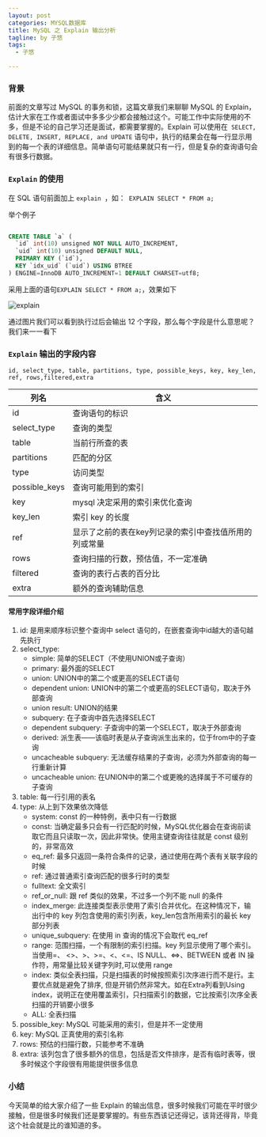 ```yaml
---
layout: post
categories: MYSQL数据库
title: MySQL 之 Explain 输出分析
tagline: by 子悠
tags: 
  - 子悠

---
```


### 背景
前面的文章写过 MySQL 的事务和锁，这篇文章我们来聊聊 MySQL 的 Explain，估计大家在工作或者面试中多多少少都会接触过这个。可能工作中实际使用的不多，但是不论的自己学习还是面试，都需要掌握的。Explain 可以使用在` SELECT, DELETE, INSERT, REPLACE, and UPDATE` 语句中，执行的结果会在每一行显示用到的每一个表的详细信息。简单语句可能结果就只有一行，但是复杂的查询语句会有很多行数据。
 <!--more-->

### `Explain` 的使用
在 SQL 语句前面加上 `explain `，如：` EXPLAIN SELECT * FROM a;` 

举个例子

```sql

CREATE TABLE `a` (
  `id` int(10) unsigned NOT NULL AUTO_INCREMENT,
  `uid` int(10) unsigned DEFAULT NULL,
  PRIMARY KEY (`id`),
  KEY `idx_uid` (`uid`) USING BTREE
) ENGINE=InnoDB AUTO_INCREMENT=1 DEFAULT CHARSET=utf8;

```
采用上面的语句` EXPLAIN SELECT * FROM a; `，效果如下
<!--![explain](http://127.0.0.1:4000/assets/images/2019/java/image_ziyou/explain1.jpg)-->
![explain](http://www.justdojava.com/assets/images/2019/java/image_ziyou/explain1.jpg)

通过图片我们可以看到执行过后会输出 12 个字段，那么每个字段是什么意思呢？我们来一一看下

### `Explain` 输出的字段内容 

`id, select_type, table, partitions, type, possible_keys, key, key_len, ref, rows,filtered,extra`


| 列名 | 含义 |
| --- | --- |
| id | 查询语句的标识 |
| select_type | 查询的类型 |
| table | 当前行所查的表 |
| partitions | 匹配的分区 |
| type | 访问类型 |
| possible_keys | 查询可能用到的索引 |
| key | mysql 决定采用的索引来优化查询 |
| key_len | 索引 key 的长度 |
| ref | 显示了之前的表在key列记录的索引中查找值所用的列或常量 |
| rows | 查询扫描的行数，预估值，不一定准确 |
| filtered | 查询的表行占表的百分比 |
| extra | 额外的查询辅助信息 |

#### 常用字段详细介绍
1. id: 是用来顺序标识整个查询中 select 语句的，在嵌套查询中id越大的语句越先执行
2. select_type: 
    - simple: 简单的SELECT（不使用UNION或子查询）
    - primary: 最外面的SELECT
    - union: UNION中的第二个或更高的SELECT语句
    - dependent union: UNION中的第二个或更高的SELECT语句，取决于外部查询
    - union result: UNION的结果
    - subquery: 在子查询中首先选择SELECT
    - dependent subquery: 子查询中的第一个SELECT，取决于外部查询
    - derived: 派生表——该临时表是从子查询派生出来的，位于from中的子查询
    - uncacheable subquery: 无法缓存结果的子查询，必须为外部查询的每一行重新计算
    - uncacheable union: 在UNION中的第二个或更晚的选择属于不可缓存的子查询
3. table: 每一行引用的表名
4. type: 从上到下效果依次降低
    - system: const 的一种特例，表中只有一行数据
    - const: 当确定最多只会有一行匹配的时候，MySQL优化器会在查询前读取它而且只读取一次，因此非常快。使用主键查询往往就是 const 级别的，非常高效
    - eq_ref: 最多只返回一条符合条件的记录，通过使用在两个表有关联字段的时候
    - ref: 通过普通索引查询匹配的很多行时的类型
    - fulltext: 全文索引
    - ref_or_null: 跟 ref 类似的效果，不过多一个列不能 null 的条件
    - index_merge: 此连接类型表示使用了索引合并优化。在这种情况下，输出行中的 key 列包含使用的索引列表，key_len包含所用索引的最长 key 部分列表
    - unique_subquery: 在使用 in 查询的情况下会取代 eq_ref
    - range: 范围扫描，一个有限制的索引扫描。key 列显示使用了哪个索引。当使用=、 <>、>、>=、<、<=、IS NULL、<=>、BETWEEN 或者 IN 操作符，用常量比较关键字列时,可以使用 range
    - index: 类似全表扫描，只是扫描表的时候按照索引次序进行而不是行。主要优点就是避免了排序, 但是开销仍然非常大。如在Extra列看到Using index，说明正在使用覆盖索引，只扫描索引的数据，它比按索引次序全表扫描的开销要小很多
    - ALL: 全表扫描
5. possible_key: MySQL 可能采用的索引，但是并不一定使用
6. key: MySQL 正真使用的索引名称
7. rows: 预估的扫描行数，只能参考不准确
8. extra: 该列包含了很多额外的信息，包括是否文件排序，是否有临时表等，很多时候这个字段很有用能提供很多信息

### 小结
今天简单的给大家介绍了一些 Explain 的输出信息，很多时候我们可能在平时很少接触，但是很多时候我们还是要掌握的。有些东西该记还得记，该背还得背，毕竟这个社会就是比的谁知道的多。
